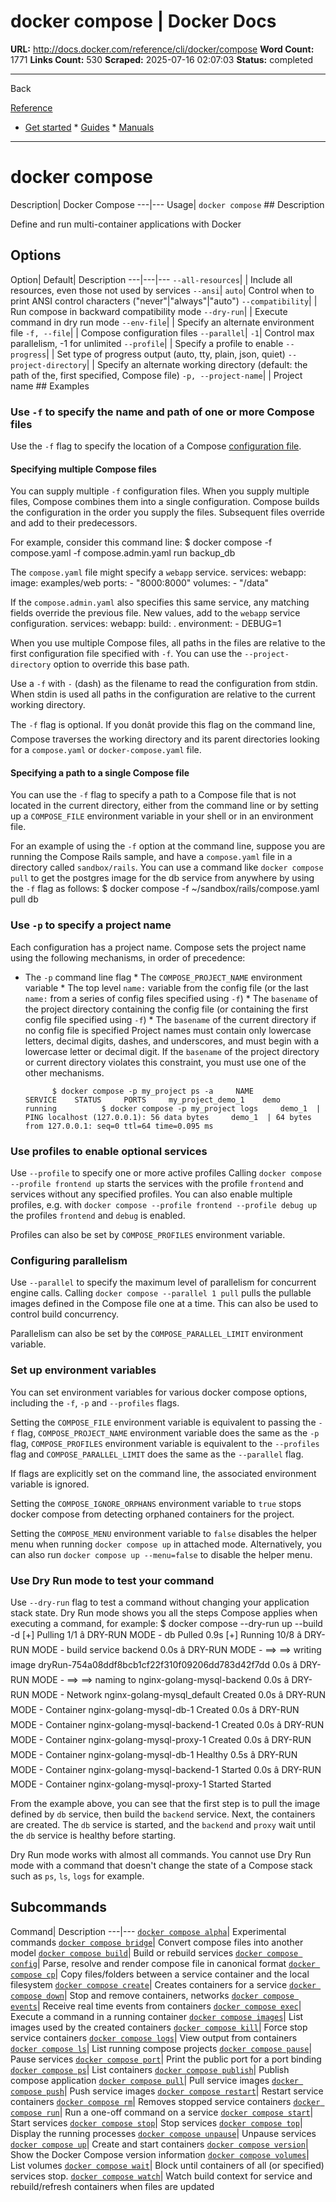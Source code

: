 # docker compose | Docker Docs

**URL:** http://docs.docker.com/reference/cli/docker/compose
**Word Count:** 1771
**Links Count:** 530
**Scraped:** 2025-07-16 02:07:03
**Status:** completed

---

Back

[Reference](https://docs.docker.com/reference/)

  * [Get started](http://docs.docker.com/get-started/)   * [Guides](http://docs.docker.com/guides/)   * [Manuals](http://docs.docker.com/manuals/)

* * *

# docker compose

Description| Docker Compose   ---|---   Usage| `docker compose`      ## Description

Define and run multi-container applications with Docker

## Options

Option| Default| Description   ---|---|---   `--all-resources`| | Include all resources, even those not used by services   `--ansi`| `auto`| Control when to print ANSI control characters \("never"|"always"|"auto"\)      `--compatibility`| | Run compose in backward compatibility mode   `--dry-run`| | Execute command in dry run mode   `--env-file`| | Specify an alternate environment file   `-f, --file`| | Compose configuration files   `--parallel`| `-1`| Control max parallelism, -1 for unlimited   `--profile`| | Specify a profile to enable   `--progress`| | Set type of progress output \(auto, tty, plain, json, quiet\)   `--project-directory`| | Specify an alternate working directory   \(default: the path of the, first specified, Compose file\)   `-p, --project-name`| | Project name      ## Examples

### Use `-f` to specify the name and path of one or more Compose files

Use the `-f` flag to specify the location of a Compose [configuration file](http://docs.docker.com/reference/compose-file/).

#### Specifying multiple Compose files

You can supply multiple `-f` configuration files. When you supply multiple files, Compose combines them into a single configuration. Compose builds the configuration in the order you supply the files. Subsequent files override and add to their predecessors.

For example, consider this command line:               $ docker compose -f compose.yaml -f compose.admin.yaml run backup_db     

The `compose.yaml` file might specify a `webapp` service.               services:       webapp:         image: examples/web         ports:           - "8000:8000"         volumes:           - "/data"

If the `compose.admin.yaml` also specifies this same service, any matching fields override the previous file. New values, add to the `webapp` service configuration.               services:       webapp:         build: .         environment:           - DEBUG=1

When you use multiple Compose files, all paths in the files are relative to the first configuration file specified with `-f`. You can use the `--project-directory` option to override this base path.

Use a `-f` with `-` \(dash\) as the filename to read the configuration from stdin. When stdin is used all paths in the configuration are relative to the current working directory.

The `-f` flag is optional. If you donât provide this flag on the command line, Compose traverses the working directory and its parent directories looking for a `compose.yaml` or `docker-compose.yaml` file.

#### Specifying a path to a single Compose file

You can use the `-f` flag to specify a path to a Compose file that is not located in the current directory, either from the command line or by setting up a `COMPOSE_FILE` environment variable in your shell or in an environment file.

For an example of using the `-f` option at the command line, suppose you are running the Compose Rails sample, and have a `compose.yaml` file in a directory called `sandbox/rails`. You can use a command like `docker compose pull` to get the postgres image for the db service from anywhere by using the `-f` flag as follows:               $ docker compose -f ~/sandbox/rails/compose.yaml pull db     

### Use `-p` to specify a project name

Each configuration has a project name. Compose sets the project name using the following mechanisms, in order of precedence:

  * The `-p` command line flag   * The `COMPOSE_PROJECT_NAME` environment variable   * The top level `name:` variable from the config file \(or the last `name:` from a series of config files specified using `-f`\)   * The `basename` of the project directory containing the config file \(or containing the first config file specified using `-f`\)   * The `basename` of the current directory if no config file is specified Project names must contain only lowercase letters, decimal digits, dashes, and underscores, and must begin with a lowercase letter or decimal digit. If the `basename` of the project directory or current directory violates this constraint, you must use one of the other mechanisms.

              $ docker compose -p my_project ps -a     NAME                 SERVICE    STATUS     PORTS     my_project_demo_1    demo       running          $ docker compose -p my_project logs     demo_1  | PING localhost (127.0.0.1): 56 data bytes     demo_1  | 64 bytes from 127.0.0.1: seq=0 ttl=64 time=0.095 ms     

### Use profiles to enable optional services

Use `--profile` to specify one or more active profiles Calling `docker compose --profile frontend up` starts the services with the profile `frontend` and services without any specified profiles. You can also enable multiple profiles, e.g. with `docker compose --profile frontend --profile debug up` the profiles `frontend` and `debug` is enabled.

Profiles can also be set by `COMPOSE_PROFILES` environment variable.

### Configuring parallelism

Use `--parallel` to specify the maximum level of parallelism for concurrent engine calls. Calling `docker compose --parallel 1 pull` pulls the pullable images defined in the Compose file one at a time. This can also be used to control build concurrency.

Parallelism can also be set by the `COMPOSE_PARALLEL_LIMIT` environment variable.

### Set up environment variables

You can set environment variables for various docker compose options, including the `-f`, `-p` and `--profiles` flags.

Setting the `COMPOSE_FILE` environment variable is equivalent to passing the `-f` flag, `COMPOSE_PROJECT_NAME` environment variable does the same as the `-p` flag, `COMPOSE_PROFILES` environment variable is equivalent to the `--profiles` flag and `COMPOSE_PARALLEL_LIMIT` does the same as the `--parallel` flag.

If flags are explicitly set on the command line, the associated environment variable is ignored.

Setting the `COMPOSE_IGNORE_ORPHANS` environment variable to `true` stops docker compose from detecting orphaned containers for the project.

Setting the `COMPOSE_MENU` environment variable to `false` disables the helper menu when running `docker compose up` in attached mode. Alternatively, you can also run `docker compose up --menu=false` to disable the helper menu.

### Use Dry Run mode to test your command

Use `--dry-run` flag to test a command without changing your application stack state. Dry Run mode shows you all the steps Compose applies when executing a command, for example:               $ docker compose --dry-run up --build -d     [+] Pulling 1/1      â DRY-RUN MODE -  db Pulled                                                                                                                                                                                                               0.9s     [+] Running 10/8      â DRY-RUN MODE -    build service backend                                                                                                                                                                                                 0.0s      â DRY-RUN MODE -  ==> ==> writing image dryRun-754a08ddf8bcb1cf22f310f09206dd783d42f7dd                                                                                                                                                   0.0s      â DRY-RUN MODE -  ==> ==> naming to nginx-golang-mysql-backend                                                                                                                                                                            0.0s      â DRY-RUN MODE -  Network nginx-golang-mysql_default                                    Created                                                                                                                                           0.0s      â DRY-RUN MODE -  Container nginx-golang-mysql-db-1                                     Created                                                                                                                                           0.0s      â DRY-RUN MODE -  Container nginx-golang-mysql-backend-1                                Created                                                                                                                                           0.0s      â DRY-RUN MODE -  Container nginx-golang-mysql-proxy-1                                  Created                                                                                                                                           0.0s      â DRY-RUN MODE -  Container nginx-golang-mysql-db-1                                     Healthy                                                                                                                                           0.5s      â DRY-RUN MODE -  Container nginx-golang-mysql-backend-1                                Started                                                                                                                                           0.0s      â DRY-RUN MODE -  Container nginx-golang-mysql-proxy-1                                  Started                                     Started     

From the example above, you can see that the first step is to pull the image defined by `db` service, then build the `backend` service. Next, the containers are created. The `db` service is started, and the `backend` and `proxy` wait until the `db` service is healthy before starting.

Dry Run mode works with almost all commands. You cannot use Dry Run mode with a command that doesn't change the state of a Compose stack such as `ps`, `ls`, `logs` for example.

## Subcommands

Command| Description   ---|---   [`docker compose alpha`](https://docs.docker.com/reference/cli/docker/compose/alpha/)| Experimental commands   [`docker compose bridge`](https://docs.docker.com/reference/cli/docker/compose/bridge/)| Convert compose files into another model   [`docker compose build`](https://docs.docker.com/reference/cli/docker/compose/build/)| Build or rebuild services   [`docker compose config`](https://docs.docker.com/reference/cli/docker/compose/config/)| Parse, resolve and render compose file in canonical format   [`docker compose cp`](https://docs.docker.com/reference/cli/docker/compose/cp/)| Copy files/folders between a service container and the local filesystem   [`docker compose create`](https://docs.docker.com/reference/cli/docker/compose/create/)| Creates containers for a service   [`docker compose down`](https://docs.docker.com/reference/cli/docker/compose/down/)| Stop and remove containers, networks   [`docker compose events`](https://docs.docker.com/reference/cli/docker/compose/events/)| Receive real time events from containers   [`docker compose exec`](https://docs.docker.com/reference/cli/docker/compose/exec/)| Execute a command in a running container   [`docker compose images`](https://docs.docker.com/reference/cli/docker/compose/images/)| List images used by the created containers   [`docker compose kill`](https://docs.docker.com/reference/cli/docker/compose/kill/)| Force stop service containers   [`docker compose logs`](https://docs.docker.com/reference/cli/docker/compose/logs/)| View output from containers   [`docker compose ls`](https://docs.docker.com/reference/cli/docker/compose/ls/)| List running compose projects   [`docker compose pause`](https://docs.docker.com/reference/cli/docker/compose/pause/)| Pause services   [`docker compose port`](https://docs.docker.com/reference/cli/docker/compose/port/)| Print the public port for a port binding   [`docker compose ps`](https://docs.docker.com/reference/cli/docker/compose/ps/)| List containers   [`docker compose publish`](https://docs.docker.com/reference/cli/docker/compose/publish/)| Publish compose application   [`docker compose pull`](https://docs.docker.com/reference/cli/docker/compose/pull/)| Pull service images   [`docker compose push`](https://docs.docker.com/reference/cli/docker/compose/push/)| Push service images   [`docker compose restart`](https://docs.docker.com/reference/cli/docker/compose/restart/)| Restart service containers   [`docker compose rm`](https://docs.docker.com/reference/cli/docker/compose/rm/)| Removes stopped service containers   [`docker compose run`](https://docs.docker.com/reference/cli/docker/compose/run/)| Run a one-off command on a service   [`docker compose start`](https://docs.docker.com/reference/cli/docker/compose/start/)| Start services   [`docker compose stop`](https://docs.docker.com/reference/cli/docker/compose/stop/)| Stop services   [`docker compose top`](https://docs.docker.com/reference/cli/docker/compose/top/)| Display the running processes   [`docker compose unpause`](https://docs.docker.com/reference/cli/docker/compose/unpause/)| Unpause services   [`docker compose up`](https://docs.docker.com/reference/cli/docker/compose/up/)| Create and start containers   [`docker compose version`](https://docs.docker.com/reference/cli/docker/compose/version/)| Show the Docker Compose version information   [`docker compose volumes`](https://docs.docker.com/reference/cli/docker/compose/volumes/)| List volumes   [`docker compose wait`](https://docs.docker.com/reference/cli/docker/compose/wait/)| Block until containers of all \(or specified\) services stop.   [`docker compose watch`](https://docs.docker.com/reference/cli/docker/compose/watch/)| Watch build context for service and rebuild/refresh containers when files are updated